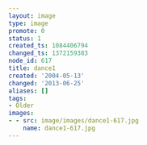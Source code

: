 ```yaml
---
layout: image
type: image
promote: 0
status: 1
created_ts: 1084406794
changed_ts: 1372159383
node_id: 617
title: dance1
created: '2004-05-13'
changed: '2013-06-25'
aliases: []
tags:
- Older
images:
- - src: image/images/dance1-617.jpg
    name: dance1-617.jpg
---
```


